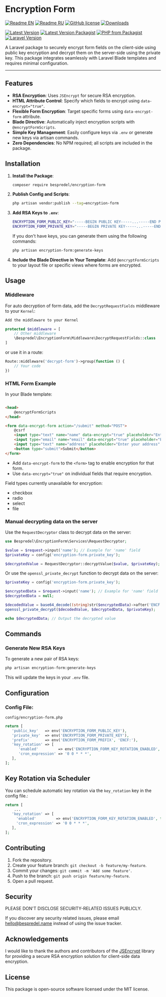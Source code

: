 # Encryption Form

[![Readme EN](https://img.shields.io/badge/README-EN-blue.svg)](https://github.com/bespredel/encryption-form/blob/master/README.md)
[![Readme RU](https://img.shields.io/badge/README-RU-blue.svg)](https://github.com/bespredel/encryption-form/blob/master/README_RU.md)
[![GitHub license](https://img.shields.io/badge/license-MIT-458a7b.svg)](https://github.com/bespredel/encryption-form/blob/master/LICENSE)
[![Downloads](https://img.shields.io/packagist/dt/bespredel/encryption-form.svg)](https://packagist.org/packages/bespredel/encryption-form)

[![Latest Version](https://img.shields.io/github/v/release/bespredel/encryption-form?logo=github)](https://github.com/bespredel/encryption-form/releases)
[![Latest Version Packagist](https://img.shields.io/packagist/v/bespredel/encryption-form.svg?logo=packagist&logoColor=white&color=F28D1A)](https://packagist.org/packages/bespredel/encryption-form)
[![PHP from Packagist](https://img.shields.io/packagist/php-v/bespredel/encryption-form.svg?logo=php&logoColor=white&color=777BB4)](https://php.net)
[![Laravel Version](https://img.shields.io/badge/laravel-%3E%3D10-FF2D20?logo=laravel)](https://laravel.com)

A Laravel package to securely encrypt form fields on the client-side using public key encryption and decrypt them on the server-side using the private
key. This package integrates seamlessly with Laravel Blade templates and requires minimal configuration.

---

## Features

- **RSA Encryption**: Uses `JSEncrypt` for secure RSA encryption.
- **HTML Attribute Control**: Specify which fields to encrypt using `data-encrypt="true"`.
- **Flexible Form Encryption**: Target specific forms using `data-encrypt-form` attribute.
- **Blade Directive**: Automatically inject encryption scripts with `@encryptFormScripts`.
- **Simple Key Management**: Easily configure keys via `.env` or generate new keys via artisan commands.
- **Zero Dependencies**: No NPM required; all scripts are included in the package.

## Installation

1. **Install the Package**:
   ```bash
   composer require bespredel/encryption-form
   ```
2. **Publish Config and Scripts**:
   ```bash
   php artisan vendor:publish --tag=encryption-form
   ```
3. **Add RSA Keys to ```.env```**:
   ```bash
   ENCRYPTION_FORM_PUBLIC_KEY="-----BEGIN PUBLIC KEY-----...-----END PUBLIC KEY-----"
   ENCRYPTION_FORM_PRIVATE_KEY="-----BEGIN PRIVATE KEY-----...-----END PRIVATE KEY-----"
   ```

   If you don't have keys, you can generate them using the following commands:
   ```bash
   php artisan encryption-form:generate-keys
   ```

4. **Include the Blade Directive in Your Template**:
   Add `@encryptFormScripts` to your layout file or specific views where forms are encrypted.

## Usage

### Middleware

For auto decryption of form data, add the `DecryptRequestFields` middleware to your `Kernel`:

```php
Add the middleware to your Kernel

protected $middleware = [
    // Other middleware
    \Bespredel\EncryptionForm\Middleware\DecryptRequestFields::class
]
```

or use it in a route:

```php
Route::middleware('decrypt-form')->group(function () {
    // Your code
})
```

### HTML Form Example

In your Blade template:

```html

<head>
    @encryptFormScripts
</head>

<form data-encrypt-form action="/submit" method="POST">
    @csrf
    <input type="text" name="name" data-encrypt="true" placeholder="Enter your name" />
    <input type="email" name="email" data-encrypt="true" placeholder="Enter your email" />
    <input type="text" name="address" placeholder="Enter your address" />
    <button type="submit">Submit</button>
</form>
```

- Add `data-encrypt-form` to the `<form>` tag to enable encryption for that form.
- Use `data-encrypt="true"` on individual fields that require encryption.

Field types currently unavailable for encryption:

- checkbox
- radio
- select
- file

### Manual decrypting data on the server

Use the `RequestDecryptor` class to decrypt data on the server:

```php
use Bespredel\EncryptionForm\Services\RequestDecryptor;

$value = $request->input('name'); // Example for 'name' field
$privateKey = config('encryption-form.private_key');

$decryptedValue = RequestDecryptor::decryptValue($value, $privateKey);
```

Or use the `openssl_private_decrypt` function to decrypt data on the server:

```php
$privateKey = config('encryption-form.private_key');

$encryptedData = $request->input('name'); // Example for 'name' field
$decryptedData = null;

$decodedValue = base64_decode((string)str($encryptedData)->after('ENCF:'), true);
openssl_private_decrypt($decodedValue, $decryptedData, $privateKey);

echo $decryptedData; // Output the decrypted value
```

## Commands

### Generate New RSA Keys

To generate a new pair of RSA keys:

```bash
php artisan encryption-form:generate-keys
```

This will update the keys in your `.env` file.

## Configuration

### Config File:

```config/encryption-form.php```

```php
return [
   'public_key'   => env('ENCRYPTION_FORM_PUBLIC_KEY'),
   'private_key'  => env('ENCRYPTION_FORM_PRIVATE_KEY'),
   'prefix'       => env('ENCRYPTION_FORM_PREFIX', 'ENCF:'),
   'key_rotation' => [
      'enabled'         => env('ENCRYPTION_FORM_KEY_ROTATION_ENABLED', false),
      'cron_expression' => '0 0 * * *',
   ],
];
```

## Key Rotation via Scheduler

You can schedule automatic key rotation via the `key_rotation` key in the config file.:

```php
return [
    ...
   'key_rotation' => [
     'enabled'         => env('ENCRYPTION_FORM_KEY_ROTATION_ENABLED', false),
     'cron_expression' => '0 0 * * *',
   ],
];
```

## Contributing

1. Fork the repository.
2. Create your feature branch: `git checkout -b feature/my-feature`.
3. Commit your changes: `git commit -m 'Add some feature'`.
4. Push to the branch: `git push origin feature/my-feature`.
5. Open a pull request.

## Security

PLEASE DON'T DISCLOSE SECURITY-RELATED ISSUES PUBLICLY.

If you discover any security related issues, please email [hello@bespredel.name](hello@bespredel.name) instead of using the issue tracker.

## Acknowledgements

I would like to thank the authors and contributors of the [JSEncrypt](https://github.com/travist/jsencrypt) library for providing a secure RSA
encryption solution for client-side data encryption.

## License

This package is open-source software licensed under the MIT license.
